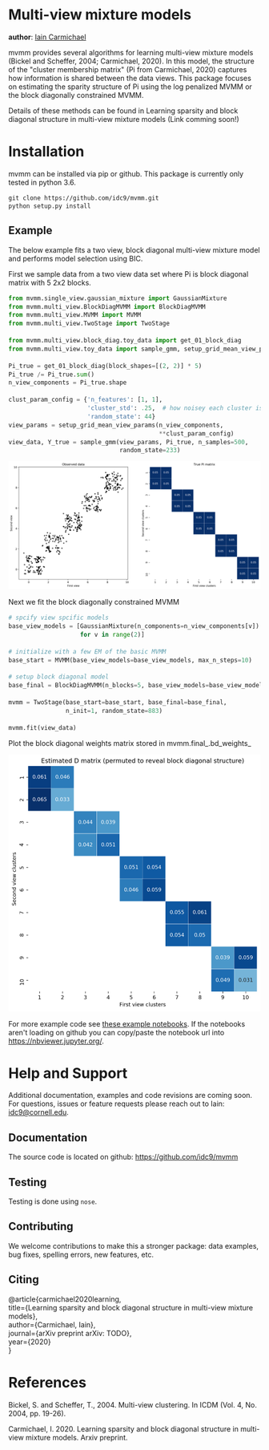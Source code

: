 # Multi-view mixture models

**author**: [Iain Carmichael](https://idc9.github.io/)


mvmm provides several algorithms for learning multi-view mixture models (Bickel and Scheffer, 2004; Carmichael, 2020). In this model, the structure of the "cluster membership matrix" (Pi from Carmichael, 2020) captures how information is shared between the data views. This package focuses on estimating the sparity structure of Pi using the log penalized MVMM or the block diagonally constrained MVMM.

Details of these methods can be found in Learning sparsity and block diagonal structure in multi-view mixture models (Link comming soon!)

# Installation


mvmm can be installed via pip or github. This package is currently only tested in python 3.6.


```
git clone https://github.com/idc9/mvmm.git
python setup.py install
```

## Example

The below example fits a two view, block diagonal multi-view mixture model and performs model selection using BIC.

First we sample data from a two view data set where Pi is block diagonal matrix with 5 2x2 blocks.


```python
from mvmm.single_view.gaussian_mixture import GaussianMixture
from mvmm.multi_view.BlockDiagMVMM import BlockDiagMVMM
from mvmm.multi_view.MVMM import MVMM
from mvmm.multi_view.TwoStage import TwoStage

from mvmm.multi_view.block_diag.toy_data import get_01_block_diag
from mvmm.multi_view.toy_data import sample_gmm, setup_grid_mean_view_params

Pi_true = get_01_block_diag(block_shapes=[(2, 2)] * 5)
Pi_true /= Pi_true.sum()
n_view_components = Pi_true.shape

clust_param_config = {'n_features': [1, 1],
                      'cluster_std': .25,  # how noisey each cluster is
                      'random_state': 44}
view_params = setup_grid_mean_view_params(n_view_components,
                                          **clust_param_config)
view_data, Y_true = sample_gmm(view_params, Pi_true, n_samples=500,
                               random_state=233)
```

![](doc/figures/obs_data_and_true_pi.png)

Next we fit the block diagonally constrained MVMM

```python
# spcify view spcific models
base_view_models = [GaussianMixture(n_components=n_view_components[v])
                    for v in range(2)]

# initialize with a few EM of the basic MVMM
base_start = MVMM(base_view_models=base_view_models, max_n_steps=10)

# setup block diagonal model
base_final = BlockDiagMVMM(n_blocks=5, base_view_models=base_view_models)

mvmm = TwoStage(base_start=base_start, base_final=base_final,
                n_init=1, random_state=883)

mvmm.fit(view_data)
```

Plot the block diagonal weights matrix stored in mvmm.final_.bd_weights_


<img src="doc/figures/D_est.png" width="512" height="512">


For more example code see [these example notebooks](https://github.com/idc9/mvmm/tree/master/doc/example_notebooks). If the notebooks aren't loading on github you can copy/paste the notebook url into https://nbviewer.jupyter.org/.


# Help and Support

Additional documentation, examples and code revisions are coming soon.
For questions, issues or feature requests please reach out to Iain:
idc9@cornell.edu.

## Documentation

The source code is located on github: https://github.com/idc9/mvmm

## Testing


Testing is done using `nose`.


## Contributing

We welcome contributions to make this a stronger package: data examples,
bug fixes, spelling errors, new features, etc.


## Citing

@article{carmichael2020learning,<br />
title={Learning sparsity and block diagonal structure in multi-view mixture models},<br />
author={Carmichael, Iain},<br />
journal={arXiv preprint arXiv: TODO},<br />
year={2020}<br />
}

# References

Bickel, S. and Scheffer, T., 2004. Multi-view clustering. In ICDM (Vol. 4, No. 2004, pp. 19-26).

Carmichael, I. 2020. Learning sparsity and block diagonal structure in multi-view mixture models. Arxiv preprint.
